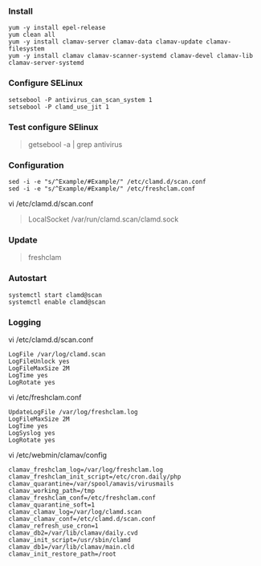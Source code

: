 ### Install
```
yum -y install epel-release
yum clean all
yum -y install clamav-server clamav-data clamav-update clamav-filesystem
yum -y install clamav clamav-scanner-systemd clamav-devel clamav-lib clamav-server-systemd
```
### Configure SELinux
```
setsebool -P antivirus_can_scan_system 1
setsebool -P clamd_use_jit 1
```

### Test configure SElinux
> getsebool -a | grep antivirus

### Configuration
```
sed -i -e "s/^Example/#Example/" /etc/clamd.d/scan.conf
sed -i -e "s/^Example/#Example/" /etc/freshclam.conf
```

vi /etc/clamd.d/scan.conf
>LocalSocket /var/run/clamd.scan/clamd.sock

### Update
>freshclam

### Autostart
```
systemctl start clamd@scan
systemctl enable clamd@scan
```

### Logging
vi /etc/clamd.d/scan.conf
```
LogFile /var/log/clamd.scan
LogFileUnlock yes
LogFileMaxSize 2M
LogTime yes
LogRotate yes
```

vi /etc/freshclam.conf
```
UpdateLogFile /var/log/freshclam.log
LogFileMaxSize 2M
LogTime yes
LogSyslog yes
LogRotate yes
```

vi /etc/webmin/clamav/config
```
clamav_freshclam_log=/var/log/freshclam.log
clamav_freshclam_init_script=/etc/cron.daily/php
clamav_quarantine=/var/spool/amavis/virusmails
clamav_working_path=/tmp
clamav_freshclam_conf=/etc/freshclam.conf
clamav_quarantine_soft=1
clamav_clamav_log=/var/log/clamd.scan
clamav_clamav_conf=/etc/clamd.d/scan.conf
clamav_refresh_use_cron=1
clamav_db2=/var/lib/clamav/daily.cvd
clamav_init_script=/usr/sbin/clamd
clamav_db1=/var/lib/clamav/main.cld
clamav_init_restore_path=/root
```
